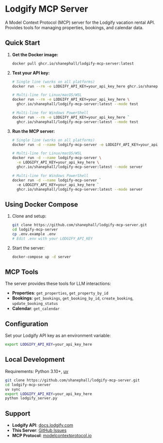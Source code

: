 # Lodgify MCP Server

A Model Context Protocol (MCP) server for the Lodgify vacation rental API. Provides tools for managing properties, bookings, and calendar data.

## Quick Start

1. **Get the Docker image:**

   ```bash
   docker pull ghcr.io/shanephall/lodgify-mcp-server:latest
   ```

2. **Test your API key:**

   ```bash
   # Single line (works on all platforms)
   docker run --rm -e LODGIFY_API_KEY=your_api_key_here ghcr.io/shanephall/lodgify-mcp-server:latest --mode test
   
   # Multi-line for Linux/macOS/WSL
   docker run --rm -e LODGIFY_API_KEY=your_api_key_here \
     ghcr.io/shanephall/lodgify-mcp-server:latest --mode test
   
   # Multi-line for Windows PowerShell
   docker run --rm -e LODGIFY_API_KEY=your_api_key_here `
     ghcr.io/shanephall/lodgify-mcp-server:latest --mode test
   ```

3. **Run the MCP server:**

   ```bash
   # Single line (works on all platforms)
   docker run -d --name lodgify-mcp-server -e LODGIFY_API_KEY=your_api_key_here ghcr.io/shanephall/lodgify-mcp-server:latest --mode server
   
   # Multi-line for Linux/macOS/WSL
   docker run -d --name lodgify-mcp-server \
     -e LODGIFY_API_KEY=your_api_key_here \
     ghcr.io/shanephall/lodgify-mcp-server:latest --mode server
   
   # Multi-line for Windows PowerShell  
   docker run -d --name lodgify-mcp-server `
     -e LODGIFY_API_KEY=your_api_key_here `
     ghcr.io/shanephall/lodgify-mcp-server:latest --mode server
   ```

## Using Docker Compose

1. Clone and setup:

   ```bash
   git clone https://github.com/shanephall/lodgify-mcp-server.git
   cd lodgify-mcp-server
   cp .env.example .env
   # Edit .env with your LODGIFY_API_KEY
   ```

2. Start the server:

   ```bash
   docker-compose up -d server
   ```

## MCP Tools

The server provides these tools for LLM interactions:

- **Properties**: `get_properties`, `get_property_by_id`
- **Bookings**: `get_bookings`, `get_booking_by_id`, `create_booking`, `update_booking_status`
- **Calendar**: `get_calendar`

## Configuration

Set your Lodgify API key as an environment variable:

```bash
export LODGIFY_API_KEY=your_api_key_here
```

## Local Development

Requirements: Python 3.10+, [uv](https://github.com/astral-sh/uv)

```bash
git clone https://github.com/shanephall/lodgify-mcp-server.git
cd lodgify-mcp-server
uv sync
export LODGIFY_API_KEY=your_api_key_here
python lodgify_server.py
```

## Support

- **Lodgify API**: [docs.lodgify.com](https://docs.lodgify.com/)
- **This Server**: [GitHub Issues](https://github.com/shanephall/lodgify-mcp-server/issues)
- **MCP Protocol**: [modelcontextprotocol.io](https://modelcontextprotocol.io/)